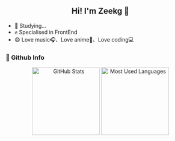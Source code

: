 <h2 align="center">
  Hi! I'm Zeekg 👋
</h2>

- 📌 Studying...
- ✊ Specialised in FrontEnd
- 😄 Love music🎧、Love anime🌅、Love coding💻


### 📘 Github Info

<p align="center">
  <img height="180em" src="https://github-readme-stats-one-bice.vercel.app/api?username=Zeekg-zk&show_icons=true&theme=buefy" alt="GitHub Stats" align="center"/>
  <img height="180em" src="https://github-readme-stats-one-bice.vercel.app/api/top-langs/?username=Zeekg-zk&theme=buefy&layout=compact" alt="Most Used Languages" align="center"/>
</p>
